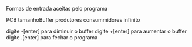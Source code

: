 ﻿Formas de entrada aceitas pelo programa

PCB tamanhoBuffer produtores consummidores infinito

digite -[enter] para diminuir o buffer
digite +[enter] para aumentar o buffer
digite .[enter] para fechar o programa